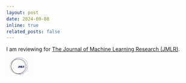 ```yaml
---
layout: post
date: 2024-09-08
inline: true
related_posts: false
---
```


I am reviewing for [The Journal of Machine Learning Research (JMLR)](https://www.jmlr.org/). <img src="/assets/Badge_JMLR/I_review_JMLR.gif" alt="drawing" width="70"/>